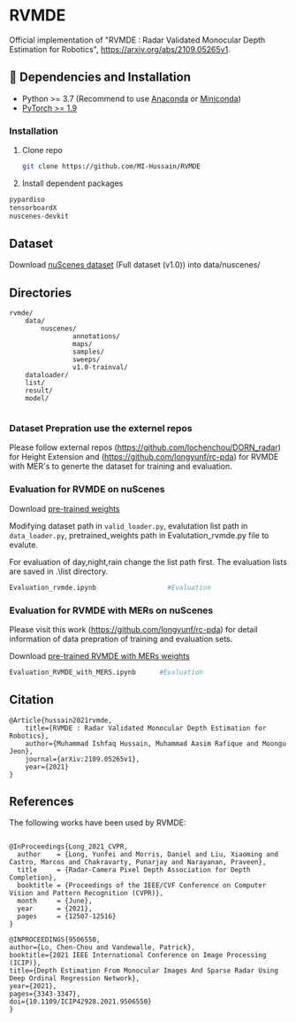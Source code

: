 # RVMDE

Official implementation of "RVMDE : Radar Validated Monocular Depth Estimation for Robotics", https://arxiv.org/abs/2109.05265v1.


## :wrench: Dependencies and Installation

- Python >= 3.7 (Recommend to use [Anaconda](https://www.anaconda.com/download/#linux) or [Miniconda](https://docs.conda.io/en/latest/miniconda.html))
- [PyTorch >= 1.9](https://pytorch.org/)

### Installation

1. Clone repo

    ```bash
    git clone https://github.com/MI-Hussain/RVMDE
    ```

1. Install dependent packages

```bash
pypardiso
tensorboardX
nuscenes-devkit
```
## Dataset

Download [nuScenes dataset](https://www.nuscenes.org/) (Full dataset (v1.0)) into data/nuscenes/

## Directories
```plain
rvmde/
    data/                           							 
        nuscenes/                 		    
                annotations/
                maps/
                samples/
                sweeps/
                v1.0-trainval/
    dataloader/
    list/
    result/
    model/                   				   	        
                   	     				
```

### Dataset Prepration use the externel repos

Please follow external repos (https://github.com/lochenchou/DORN_radar) for Height Extension and (https://github.com/longyunf/rc-pda) for RVMDE with MER's to generte the dataset for training and evaluation.

### Evaluation for RVMDE on nuScenes

Download [pre-trained weights](https://drive.google.com/file/d/1VKVg63d5UMNjc2busvdM23rXrs8TZb-X/view?usp=sharing)


Modifying dataset path in `valid_loader.py`, evalutation list path in `data_loader.py`, pretrained_weights path in Evalutation_rvmde.py file to evalute. 

For evaluation of day,night,rain change the list path first. The evaluation lists are saved in .\list directory.

``` bash
Evaluation_rvmde.ipynb                  #Evaluation
```

### Evaluation for RVMDE with MERs on nuScenes

Please visit this work (https://github.com/longyunf/rc-pda) for detail information of data prepration of training and evaluation sets. 

Download [pre-trained RVMDE with MERs weights](https://drive.google.com/file/d/1AOFOnXd6USSb8-kYzGAtxI9gUdPfl15m/view?usp=sharing)


``` bash
Evaluation_RVMDE_with_MERS.ipynb      #Evaluation
```

## Citation
```plain
@Article{hussain2021rvmde,
    title={RVMDE : Radar Validated Monocular Depth Estimation for Robotics},
    author={Muhammad Ishfaq Hussain, Muhammad Aasim Rafique and Moongu Jeon},
    journal={arXiv:2109.05265v1},
    year={2021}
}
```
## References
The following works have been used by RVMDE:

  ~~~

@InProceedings{Long_2021_CVPR,
    author    = {Long, Yunfei and Morris, Daniel and Liu, Xiaoming and Castro, Marcos and Chakravarty, Punarjay and Narayanan, Praveen},
    title     = {Radar-Camera Pixel Depth Association for Depth Completion},
    booktitle = {Proceedings of the IEEE/CVF Conference on Computer Vision and Pattern Recognition (CVPR)},
    month     = {June},
    year      = {2021},
    pages     = {12507-12516}
}

@INPROCEEDINGS{9506550,
  author={Lo, Chen-Chou and Vandewalle, Patrick},
  booktitle={2021 IEEE International Conference on Image Processing (ICIP)}, 
  title={Depth Estimation From Monocular Images And Sparse Radar Using Deep Ordinal Regression Network}, 
  year={2021},
  pages={3343-3347},
  doi={10.1109/ICIP42928.2021.9506550}
}
  ~~~

